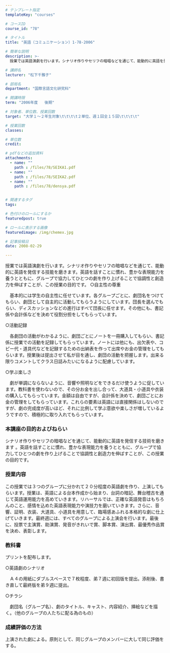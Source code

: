 ```yaml
---
# テンプレート指定
templateKey: "courses"

# コースID
course_id: "78"

# タイトル
title: "英語（コミュニケーション）1-78-2006"

# 簡単な説明
description: >-
  授業では英語演劇を行います。シナリオ作りやセリフの暗唱などを通じて、能動的に英語を発信する技能を磨きます。英語を話すことに慣れ、豊かな表現能力を養うとともに、グループで協力してひとつの劇を作り上げるこ...

# 講師名
lecturer: "松下千雅子"

# 部局名
department: "国際言語文化研究科"

# 開講時限
term: "2006年度	後期"

# 対象者、単位数、授業回数
target: "大学１〜２年生対象\t\t\t\t２単位、週１回全１５回\t\t\t\t"

# 授業回数
classes: 

# 単位数
credit: 

# pdfなどの追加資料
attachments: 
  - name: "" 
    path : /files/78/SEIKA1.pdf
  - name: "" 
    path : /files/78/SEIKA2.pdf
  - name: "" 
    path : /files/78/densya.pdf


# 関連するタグ
tags:

# 色付けのロールにするか
featuredpost: true

# ロールに表示する画像
featuredimage: /img/chemex.jpg

# 記事投稿日
date: 2008-02-29

---
```

授業では英語演劇を行います。シナリオ作りやセリフの暗唱などを通じて、能動的に英語を発信する技能を磨きます。英語を話すことに慣れ、豊かな表現能力を養うとともに、グループで協力してひとつの劇を作り上げることで協調性と創造力を伸ばすことが、この授業の目的です。
○自主性の尊重

　基本的には学生の自主性に任せています。各グループごとに、劇団名をつけてもらい、劇団として自主的に活動してもらうようにしています。団長を選んでもらい、ディスカッションなどの進行はすべて団長に任せます。その他にも、書記係や会計係などを決めて役割分担をしてもらっています。

○活動記録

　各劇団の活動がわかるように、劇団ごとにノートを一冊購入してもらい、書記係に授業での活動を記録してもらっています。ノートには他にも、出欠表や、コピー代・道具代などを記録するための出納表を作って出席やお金の管理をしてもらいます。授業後は提出させて私が目を通し、劇団の活動を把握します。出来る限りコメントしてクラス日誌みたいになるように配慮しています。

○学ぶ楽しさ

　劇が単調にならないように、音響や照明などをできるだけ使うように促しています。教科書を使わないので、その分お金を出し合って、大道具・小道具や衣装の購入してもらっています。金額は自由ですが、会計係を決めて、劇団ごとにお金の管理をしてもらっています。これらの要素は英語には直接関係はしないのですが、劇の完成度が高いほど、それに比例して学ぶ意欲や楽しさが増しているようですので、積極的に取り入れてもらっています。

### 本講座の目的およびねらい

シナリオ作りやセリフの暗唱などを通じて、能動的に英語を発信する技術を磨きます 。英語を話すことに慣れ、豊かな表現能力を養うとともに、グループで協力してひとつの劇を作り上げることで協調性と創造力を伸ばすことが、この授業の目的です。

### 授業内容

この授業では３つのグループに分かれて２０分程度の英語劇を作り、上演してもらいます。授業は、英語による台本作成から始まり、台詞の暗記、舞台稽古を通じて英語運用能力を高めていきます。リハーサルでは、正確な英語発音はもちろんのこと、感情を込めた英語表現能力や演技力を磨いていきます。さらに、音響、証明、衣装、大道具、小道具を用意して、臨場感あふれる本格的な劇に仕上げていきます。最終週には、すべてのグループによる上演会を行います。最後に、投票で主演賞、助演賞、発音がきれいで賞、脚本賞、演出賞、最優秀作品賞を決め、表彰します。

### 教科書

プリントを配布します。


○英語劇のシナリオ

　Ａ４の用紙にダブルスペースで７枚程度、弟７週に初回版を提出。添削後、書き直して最終版を弟９週に提出。

○チラシ

　劇団名（グループ名）、劇のタイトル、キャスト、内容紹介、挿絵などを描く。（他のグループの人たちに配る為のもの）
### 成績評価の方法

上演された劇による。原則として、同じグループのメンバーに大して同じ評価をする。
